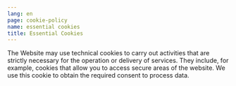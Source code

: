 ```yaml
---
lang: en
page: cookie-policy
name: essential cookies
title: Essential Cookies
---
```


The Website may use technical cookies to carry out activities that are strictly necessary for the operation or delivery of services. They include, for example, cookies that allow you to access secure areas of the website. We use this cookie to obtain the required consent to process data.

